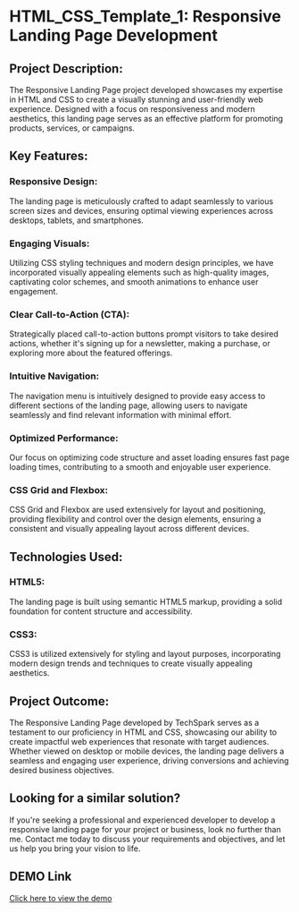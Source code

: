 # HTML_CSS_Template_1: Responsive Landing Page Development

## Project Description:

The Responsive Landing Page project developed showcases my expertise in HTML and CSS to create a visually stunning and user-friendly web experience. Designed with a focus on responsiveness and modern aesthetics, this landing page serves as an effective platform for promoting products, services, or campaigns.

## Key Features:

### Responsive Design: 
The landing page is meticulously crafted to adapt seamlessly to various screen sizes and devices, ensuring optimal viewing experiences across desktops, tablets, and smartphones.

### Engaging Visuals: 
Utilizing CSS styling techniques and modern design principles, we have incorporated visually appealing elements such as high-quality images, captivating color schemes, and smooth animations to enhance user engagement.

### Clear Call-to-Action (CTA): 
Strategically placed call-to-action buttons prompt visitors to take desired actions, whether it's signing up for a newsletter, making a purchase, or exploring more about the featured offerings.

### Intuitive Navigation: 
The navigation menu is intuitively designed to provide easy access to different sections of the landing page, allowing users to navigate seamlessly and find relevant information with minimal effort.

### Optimized Performance: 
Our focus on optimizing code structure and asset loading ensures fast page loading times, contributing to a smooth and enjoyable user experience.

### CSS Grid and Flexbox: 
CSS Grid and Flexbox are used extensively for layout and positioning, providing flexibility and control over the design elements, ensuring a consistent and visually appealing layout across different devices.

## Technologies Used:

### HTML5: 
The landing page is built using semantic HTML5 markup, providing a solid foundation for content structure and accessibility.

### CSS3: 
CSS3 is utilized extensively for styling and layout purposes, incorporating modern design trends and techniques to create visually appealing aesthetics.

## Project Outcome:
The Responsive Landing Page developed by TechSpark serves as a testament to our proficiency in HTML and CSS, showcasing our ability to create impactful web experiences that resonate with target audiences. Whether viewed on desktop or mobile devices, the landing page delivers a seamless and engaging user experience, driving conversions and achieving desired business objectives.

## Looking for a similar solution?
If you're seeking a professional and experienced developer to develop a responsive landing page for your project or business, look no further than me. Contact me today to discuss your requirements and objectives, and let us help you bring your vision to life.

## DEMO Link
[Click here to view the demo](https://hussiensulyman.github.io/HTML_CSS_Template_2/)
